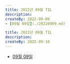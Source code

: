 ```yaml
---
title: 2022년 09월 TIL
description: 
createBy: 2022-09-09
- [09월 09일](./20220909.md)

title: 2022년 09월 TIL
description: 
createBy: 2022-09-10
---
```


- [09월 09일](./20220910.md)
